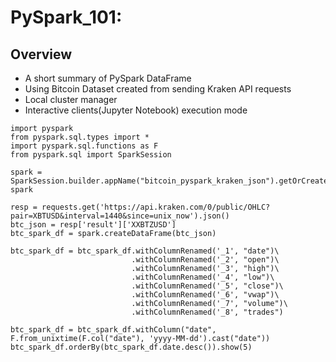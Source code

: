 # PySpark_101:
## Overview
* A short summary of PySpark DataFrame 
* Using Bitcoin Dataset created from sending Kraken API requests
* Local cluster manager
* Interactive clients(Jupyter Notebook) execution mode

```
import pyspark
from pyspark.sql.types import *
import pyspark.sql.functions as F
from pyspark.sql import SparkSession

spark = SparkSession.builder.appName("bitcoin_pyspark_kraken_json").getOrCreate()
spark
```

```
resp = requests.get('https://api.kraken.com/0/public/OHLC?pair=XBTUSD&interval=1440&since=unix_now').json()
btc_json = resp['result']['XXBTZUSD']
btc_spark_df = spark.createDataFrame(btc_json)

btc_spark_df = btc_spark_df.withColumnRenamed('_1', "date")\
                           .withColumnRenamed('_2', "open")\
                           .withColumnRenamed('_3', "high")\
                           .withColumnRenamed('_4', "low")\
                           .withColumnRenamed('_5', "close")\
                           .withColumnRenamed('_6', "vwap")\
                           .withColumnRenamed('_7', "volume")\
                           .withColumnRenamed('_8', "trades")
                           
btc_spark_df = btc_spark_df.withColumn("date", F.from_unixtime(F.col("date"), 'yyyy-MM-dd').cast("date"))
btc_spark_df.orderBy(btc_spark_df.date.desc()).show(5)
 ```
 


